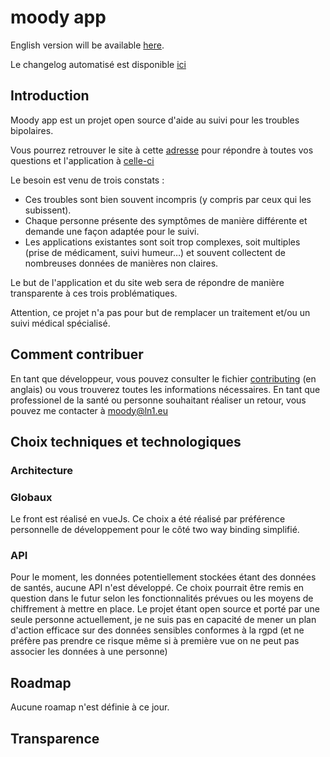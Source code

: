 # moody app
English version will be available [here](./README-en.md).

Le changelog automatisé est disponible [ici](./CHANGELOG.md)
## Introduction

Moody app est un projet open source d'aide au suivi pour les troubles bipolaires.

Vous pourrez retrouver le site à cette [adresse]() pour répondre à toutes vos questions et l'application à [celle-ci]()

Le besoin est venu de trois constats :
- Ces troubles sont bien souvent incompris (y compris par ceux qui les subissent).
- Chaque personne présente des symptômes de manière différente et demande une façon adaptée pour le suivi.
- Les applications existantes sont soit trop complexes, soit multiples (prise de médicament, suivi humeur…) et souvent collectent de nombreuses données de manières non claires.

Le but de l'application et du site web sera de répondre de manière transparente à ces trois problématiques.

Attention, ce projet n'a pas pour but de remplacer un traitement et/ou un suivi médical spécialisé.

## Comment contribuer
En tant que développeur, vous pouvez consulter le fichier [contributing](./contributing.md) (en anglais) ou vous trouverez toutes les informations nécessaires.
En tant que professionel de la santé ou personne souhaitant réaliser un retour, vous pouvez me contacter à [moody@ln1.eu](mailto:moody@ln1.eu)
## Choix techniques et technologiques
### Architecture
### Globaux
Le front est réalisé en vueJs. Ce choix a été réalisé par préférence personnelle de développement pour le côté two way binding simplifié.
### API
Pour le moment, les données potentiellement stockées étant des données de santés, aucune API n'est développé.
Ce choix pourrait être remis en question dans le futur selon les fonctionnalités prévues ou les moyens de chiffrement à mettre en place.
Le projet étant open source et porté par une seule personne actuellement, je ne suis pas en capacité de mener un plan d'action efficace sur des données sensibles conformes à la rgpd (et ne préfère pas prendre ce risque même si à première vue on ne peut pas associer les données à une personne)

## Roadmap
Aucune roamap n'est définie à ce jour.

## Transparence
